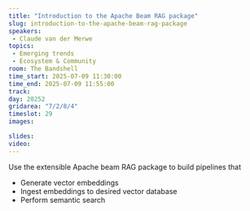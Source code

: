 ```yaml
---
title: "Introduction to the Apache Beam RAG package"
slug: introduction-to-the-apache-beam-rag-package
speakers:
 - Claude van der Merwe
topics:
 - Emerging trends
 - Ecosystem & Community
room: The Bandshell
time_start: 2025-07-09 11:30:00
time_end: 2025-07-09 11:55:00
track: 
day: 20252
gridarea: "7/2/8/4"
timeslot: 29 
images: 

slides:
video:
---
```


Use the extensible Apache beam RAG package to build pipelines that 
- Generate vector embeddings
- Ingest embeddings to desired vector database
- Perform semantic search
